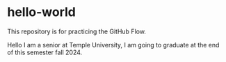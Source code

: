 # hello-world
This repository is for practicing the GitHub Flow.


Hello I am a senior at Temple University, I am going to graduate at the end of this semester fall 2024.
